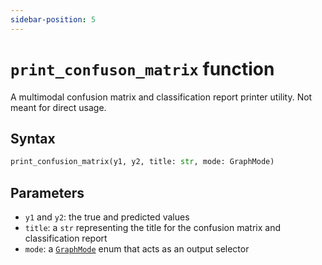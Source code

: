 ```yaml
---
sidebar-position: 5
---
```


# `print_confuson_matrix` function

A multimodal confusion matrix and classification report printer utility. Not meant for direct usage.

## Syntax

```python
print_confusion_matrix(y1, y2, title: str, mode: GraphMode)
```

## Parameters

- `y1` and `y2`: the true and predicted values
- `title`: a `str` representing the title for the confusion matrix and classification report
- `mode`: a [`GraphMode`](./graphmode.md) enum that acts as an output selector